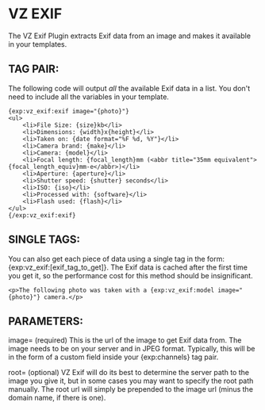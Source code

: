 VZ EXIF
=======

The VZ Exif Plugin extracts Exif data from an image and makes it available in your templates.

TAG PAIR:
---------

The following code will output <em>all</em> the available Exif data in a list. You don't need to include all the variables in your template.

	{exp:vz_exif:exif image="{photo}"}
	<ul>
		<li>File Size: {size}kb</li>
		<li>Dimensions: {width}x{height}</li>
		<li>Taken on: {date format="%F %d, %Y"}</li>
		<li>Camera brand: {make}</li>
		<li>Camera: {model}</li>
		<li>Focal length: {focal_length}mm (<abbr title="35mm equivalent">{focal_length_equiv}mm-e</abbr>)</li>
		<li>Aperture: {aperture}</li>
		<li>Shutter speed: {shutter} seconds</li>
		<li>ISO: {iso}</li>
		<li>Processed with: {software}</li>
		<li>Flash used: {flash}</li>
	</ul>
	{/exp:vz_exif:exif}

SINGLE TAGS:
------------

You can also get each piece of data using a single tag in the form: {exp:vz_exif:[exif_tag_to_get]}. The Exif data is cached after the first time you get it, so the performance cost for this method should be insignificant.

	<p>The following photo was taken with a {exp:vz_exif:model image="{photo}"} camera.</p>

PARAMETERS:
-----------

image= (required)
This is the url of the image to get Exif data from. The image needs to be on your server and in JPEG format. Typically, this will be in the form of a custom field inside your {exp:channels} tag pair.

root= (optional)
VZ Exif will do its best to determine the server path to the image you give it, but in some cases you may want to specify the root path manually. The root url will simply be prepended to the image url (minus the domain name, if there is one).